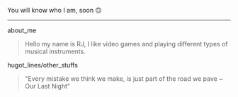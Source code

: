 You will know who I am, soon 🙃

***
about_me
> Hello my name is RJ, I like video games and playing different types of musical instruments.

hugot_lines/other_stuffs
> "Every mistake we think we make, is just part of the road we pave ~ Our Last Night"